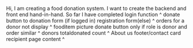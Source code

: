 Hi, I am creating a food donation system. I want to create the backend and front end hand-in-hand. So far I have completed
login function ^
donate button to donation form (if logged in) registration form(else) ^
orders for a donor not display ^
fooditem picture
donate button only if role is donor and order similar ^
donors totaldonated count ^
About us footer/contact card
recipient page content ^